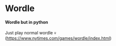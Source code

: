 # Wordle
#### Wordle but in python

Just play normal wordle 💀 (https://www.nytimes.com/games/wordle/index.html)
